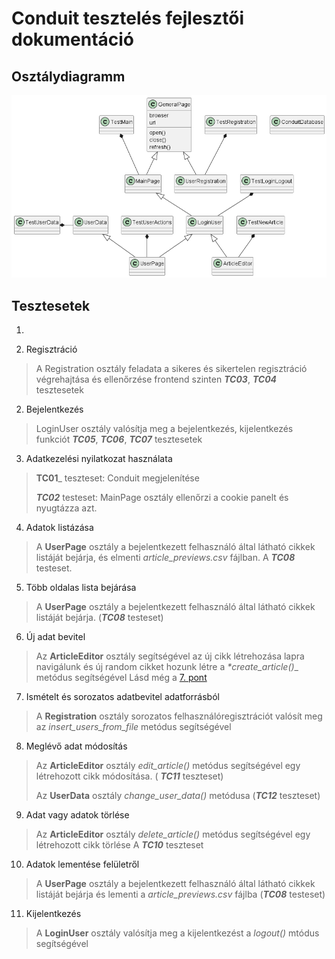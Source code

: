 
# Conduit tesztelés fejlesztői dokumentáció

## Osztálydiagramm


![Osztálydiagram](classdiagram.png)


## Tesztesetek

1. 

1. Regisztráció
>A Registration osztály feladata a sikeres és sikertelen regisztráció
>végrehajtása és ellenőrzése frontend szinten
> _**TC03**_, _**TC04**_ tesztesetek
2. Bejelentkezés
>LoginUser osztály valósítja meg a bejelentkezés, kijelentkezés funkciót
> _**TC05**_, _**TC06**_, _**TC07**_ tesztesetek
3. Adatkezelési nyilatkozat használata  
> **TC01**_ teszteset: Conduit megjelenítése 
> 
>_**TC02**_ testeset: MainPage osztály ellenőrzi a cookie panelt 
>és nyugtázza azt. 
4. Adatok listázása
>A **UserPage** osztály a bejelentkezett felhasználó által látható cikkek listáját
bejárja, és elmenti _article_previews.csv_ fájlban. 
>A _**TC08**_ testeset.
5. Több oldalas lista bejárása
>A **UserPage** osztály a bejelentkezett felhasználó által látható cikkek listáját
bejárja. (_**TC08**_ testeset)
> 
6. Új adat bevitel
> Az **ArticleEditor** osztály segítségével az új cikk létrehozása lapra navigálunk
> és új random cikket hozunk létre a _*create_article()__ metódus segítségével
> Lásd még a [7. pont](Devs#7.)
7. Ismételt és sorozatos adatbevitel adatforrásból
> A **Registration** osztály sorozatos 
>felhasználóregisztrációt valósít meg az _*insert_users_from_file*_
>metódus segítségével
8. Meglévő adat módosítás
> Az **ArticleEditor** osztály _*edit_article()*_ metódus segítségével egy létrehozott 
>cikk módosítása. ( _**TC11**_ teszteset)
> 
> Az **UserData** osztály _*change_user_data()*_ metódusa (_**TC12**_ teszteset)
> 
9. Adat vagy adatok törlése
>Az **ArticleEditor** osztály _*delete_article()*_ metódus segítségével egy létrehozott 
>cikk törlése A _**TC10**_ teszteset
10. Adatok lementése felületről
>A **UserPage** osztály a bejelentkezett felhasználó által látható cikkek listáját
bejárja és lementi a _article_previews.csv_ fájlba (_**TC08**_ testeset)
11. Kijelentkezés
> A **LoginUser** osztály valósítja meg a kijelentkezést a _logout()_ mtódus
> segítségével
